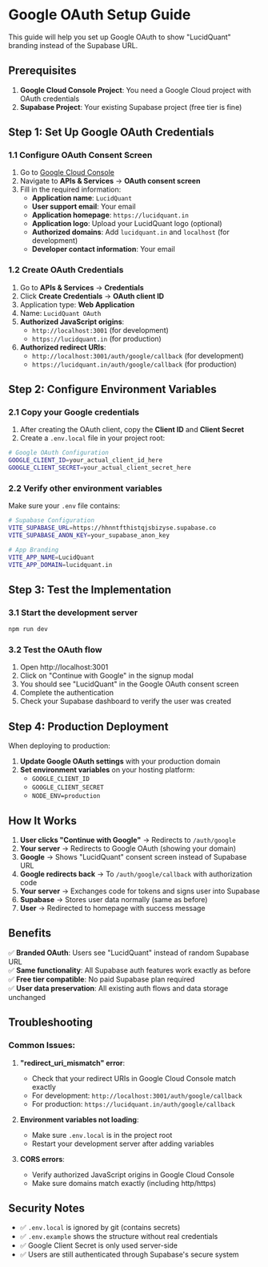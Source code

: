 # Google OAuth Setup Guide

This guide will help you set up Google OAuth to show "LucidQuant" branding instead of the Supabase URL.

## Prerequisites

1. **Google Cloud Console Project**: You need a Google Cloud project with OAuth credentials
2. **Supabase Project**: Your existing Supabase project (free tier is fine)

## Step 1: Set Up Google OAuth Credentials

### 1.1 Configure OAuth Consent Screen
1. Go to [Google Cloud Console](https://console.cloud.google.com/)
2. Navigate to **APIs & Services** → **OAuth consent screen**
3. Fill in the required information:
   - **Application name**: `LucidQuant`
   - **User support email**: Your email
   - **Application homepage**: `https://lucidquant.in`
   - **Application logo**: Upload your LucidQuant logo (optional)
   - **Authorized domains**: Add `lucidquant.in` and `localhost` (for development)
   - **Developer contact information**: Your email

### 1.2 Create OAuth Credentials
1. Go to **APIs & Services** → **Credentials**
2. Click **Create Credentials** → **OAuth client ID**
3. Application type: **Web Application**
4. Name: `LucidQuant OAuth`
5. **Authorized JavaScript origins**:
   - `http://localhost:3001` (for development)
   - `https://lucidquant.in` (for production)
6. **Authorized redirect URIs**:
   - `http://localhost:3001/auth/google/callback` (for development)
   - `https://lucidquant.in/auth/google/callback` (for production)

## Step 2: Configure Environment Variables

### 2.1 Copy your Google credentials
1. After creating the OAuth client, copy the **Client ID** and **Client Secret**
2. Create a `.env.local` file in your project root:

```bash
# Google OAuth Configuration
GOOGLE_CLIENT_ID=your_actual_client_id_here
GOOGLE_CLIENT_SECRET=your_actual_client_secret_here
```

### 2.2 Verify other environment variables
Make sure your `.env` file contains:

```bash
# Supabase Configuration  
VITE_SUPABASE_URL=https://hhnntfthistqjsbizyse.supabase.co
VITE_SUPABASE_ANON_KEY=your_supabase_anon_key

# App Branding
VITE_APP_NAME=LucidQuant
VITE_APP_DOMAIN=lucidquant.in
```

## Step 3: Test the Implementation

### 3.1 Start the development server
```bash
npm run dev
```

### 3.2 Test the OAuth flow
1. Open http://localhost:3001
2. Click on "Continue with Google" in the signup modal
3. You should see "LucidQuant" in the Google OAuth consent screen
4. Complete the authentication
5. Check your Supabase dashboard to verify the user was created

## Step 4: Production Deployment

When deploying to production:

1. **Update Google OAuth settings** with your production domain
2. **Set environment variables** on your hosting platform:
   - `GOOGLE_CLIENT_ID`
   - `GOOGLE_CLIENT_SECRET`
   - `NODE_ENV=production`

## How It Works

1. **User clicks "Continue with Google"** → Redirects to `/auth/google`
2. **Your server** → Redirects to Google OAuth (showing your domain)
3. **Google** → Shows "LucidQuant" consent screen instead of Supabase URL
4. **Google redirects back** → To `/auth/google/callback` with authorization code
5. **Your server** → Exchanges code for tokens and signs user into Supabase
6. **Supabase** → Stores user data normally (same as before)
7. **User** → Redirected to homepage with success message

## Benefits

✅ **Branded OAuth**: Users see "LucidQuant" instead of random Supabase URL  
✅ **Same functionality**: All Supabase auth features work exactly as before  
✅ **Free tier compatible**: No paid Supabase plan required  
✅ **User data preservation**: All existing auth flows and data storage unchanged  

## Troubleshooting

### Common Issues:

1. **"redirect_uri_mismatch" error**:
   - Check that your redirect URIs in Google Cloud Console match exactly
   - For development: `http://localhost:3001/auth/google/callback`
   - For production: `https://lucidquant.in/auth/google/callback`

2. **Environment variables not loading**:
   - Make sure `.env.local` is in the project root
   - Restart your development server after adding variables

3. **CORS errors**:
   - Verify authorized JavaScript origins in Google Cloud Console
   - Make sure domains match exactly (including http/https)

## Security Notes

- ✅ `.env.local` is ignored by git (contains secrets)
- ✅ `.env.example` shows the structure without real credentials
- ✅ Google Client Secret is only used server-side
- ✅ Users are still authenticated through Supabase's secure system
